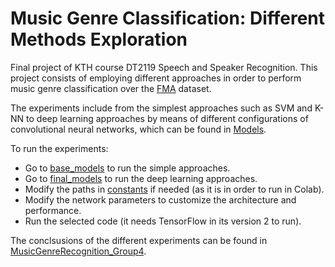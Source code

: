 # Music Genre Classification: Different Methods Exploration

Final project of KTH course DT2119 Speech and Speaker Recognition. This project consists of 
employing different approaches in order to perform music genre classification over the [FMA](https://github.com/mdeff/fma) dataset.

The experiments include from the simplest approaches such as SVM and K-NN to deep learning approaches by means of different
configurations of convolutional neural networks, which can be found in [Models](/Models).

To run the experiments:
- Go to [base_models](base_models.py) to run the simple approaches.
- Go to [final_models](final_models.py) to run the deep learning approaches.
- Modify the paths in [constants](constants.py) if needed (as it is in order to run in Colab).
- Modify the network parameters to customize the architecture and performance.
- Run the selected code (it needs TensorFlow in its version 2 to run).

The conclsusions of the different experiments can be found in [MusicGenreRecognition_Group4](MusicGenreRecognition_Group4.pdf).
